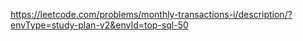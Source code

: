 https://leetcode.com/problems/monthly-transactions-i/description/?envType=study-plan-v2&envId=top-sql-50